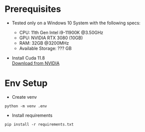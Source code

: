 # Prerequisites

- Tested only on a Windows 10 System with the following specs:

  - CPU: 11th Gen Intel i9-11900K @3.50GHz
  - GPU: NVIDIA RTX 3080 (10GB)
  - RAM: 32GB @3200MHz
  - Available Storage: ??? GB

- Install Cuda 11.8<br>
  [Download from NVIDIA](https://developer.nvidia.com/cuda-11-8-0-download-archive)

# Env Setup

- Create venv

```shell
python -m venv .env
```

- Install requirements

```shell
pip install -r requirements.txt
```
